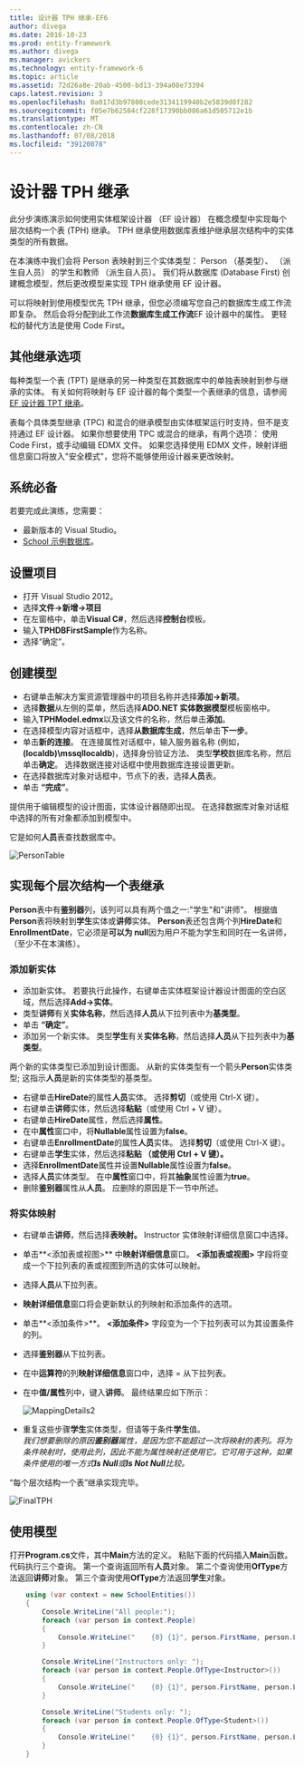 ```yaml
---
title: 设计器 TPH 继承-EF6
author: divega
ms.date: 2016-10-23
ms.prod: entity-framework
ms.author: divega
ms.manager: avickers
ms.technology: entity-framework-6
ms.topic: article
ms.assetid: 72d26a8e-20ab-4500-bd13-394a08e73394
caps.latest.revision: 3
ms.openlocfilehash: 0a017d3b97808cede3134119940b2e5839d0f282
ms.sourcegitcommit: f05e7b62584cf228f17390bb086a61d505712e1b
ms.translationtype: MT
ms.contentlocale: zh-CN
ms.lasthandoff: 07/08/2018
ms.locfileid: "39120078"
---
```

# <a name="designer-tph-inheritance"></a>设计器 TPH 继承
此分步演练演示如何使用实体框架设计器 （EF 设计器） 在概念模型中实现每个层次结构一个表 (TPH) 继承。 TPH 继承使用数据库表维护继承层次结构中的实体类型的所有数据。

在本演练中我们会将 Person 表映射到三个实体类型： Person （基类型）、 （派生自人员） 的学生和教师 （派生自人员）。 我们将从数据库 (Database First) 创建概念模型，然后更改模型来实现 TPH 继承使用 EF 设计器。

可以将映射到使用模型优先 TPH 继承，但您必须编写您自己的数据库生成工作流即复杂。 然后会将分配到此工作流**数据库生成工作流**EF 设计器中的属性。 更轻松的替代方法是使用 Code First。

## <a name="other-inheritance-options"></a>其他继承选项

每种类型一个表 (TPT) 是继承的另一种类型在其数据库中的单独表映射到参与继承的实体。  有关如何将映射与 EF 设计器的每个类型一个表继承的信息，请参阅[EF 设计器 TPT 继承](~/ef6/modeling/designer/inheritance/tpt.md)。

表每个具体类型继承 (TPC) 和混合的继承模型由实体框架运行时支持，但不是支持通过 EF 设计器。 如果你想要使用 TPC 或混合的继承，有两个选项： 使用 Code First，或手动编辑 EDMX 文件。 如果您选择使用 EDMX 文件，映射详细信息窗口将放入"安全模式"，您将不能够使用设计器来更改映射。

## <a name="prerequisites"></a>系统必备

若要完成此演练，您需要：

- 最新版本的 Visual Studio。
- [School 示例数据库](~/ef6/resources/school-database.md)。

## <a name="set-up-the-project"></a>设置项目

-   打开 Visual Studio 2012。
-   选择**文件-&gt;新增-&gt;项目**
-   在左窗格中，单击**Visual C\#**，然后选择**控制台**模板。
-   输入**TPHDBFirstSample**作为名称。
-   选择“确定”。

## <a name="create-a-model"></a>创建模型

-   右键单击解决方案资源管理器中的项目名称并选择**添加-&gt;新项**。
-   选择**数据**从左侧的菜单，然后选择**ADO.NET 实体数据模型**模板窗格中。
-   输入**TPHModel.edmx**以及该文件的名称，然后单击**添加**。
-   在选择模型内容对话框中，选择**从数据库生成**，然后单击**下一步**。
-   单击**新的连接**。
    在连接属性对话框中，输入服务器名称 (例如， **(localdb)\\mssqllocaldb**)，选择身份验证方法、 类型**学校**数据库名称，然后单击**确定**。
    选择数据连接对话框中使用数据库连接设置更新。
-   在选择数据库对象对话框中，节点下的表，选择**人员**表。
-   单击 **“完成”**。

提供用于编辑模型的设计图面，实体设计器随即出现。 在选择数据库对象对话框中选择的所有对象都添加到模型中。

它是如何**人员**表查找数据库中。

![PersonTable](~/ef6/media/persontable.png) 

## <a name="implement-table-per-hierarchy-inheritance"></a>实现每个层次结构一个表继承

**Person**表中有**鉴别器**列，该列可以具有两个值之一:"学生"和"讲师"。 根据值**Person**表将映射到**学生**实体或**讲师**实体。 **Person**表还包含两个列**HireDate**和**EnrollmentDate**，它必须是**可以为 null**因为用户不能为学生和同时在一名讲师，（至少不在本演练）。

### <a name="add-new-entities"></a>添加新实体

-   添加新实体。
    若要执行此操作，右键单击实体框架设计器设计图面的空白区域，然后选择**Add-&gt;实体**。
-   类型**讲师**有关**实体名称**，然后选择**人员**从下拉列表中为**基类型**。
-   单击 **“确定”**。
-   添加另一个新实体。 类型**学生**有关**实体名称**，然后选择**人员**从下拉列表中为**基类型**。

两个新的实体类型已添加到设计图面。 从新的实体类型有一个箭头**Person**实体类型; 这指示**人员**是新的实体类型的基类型。

-   右键单击**HireDate**的属性**人员**实体。 选择**剪切**（或使用 Ctrl-X 键）。
-   右键单击**讲师**实体，然后选择**粘贴**（或使用 Ctrl + V 键）。
-   右键单击**HireDate**属性，然后选择**属性**。
-   在中**属性**窗口中，将**Nullable**属性设置为**false**。
-   右键单击**EnrollmentDate**的属性**人员**实体。 选择**剪切**（或使用 Ctrl-X 键）。
-   右键单击**学生**实体，然后选择**粘贴 （或使用 Ctrl + V 键）。**
-   选择**EnrollmentDate**属性并设置**Nullable**属性设置为**false**。
-   选择**人员**实体类型。 在中**属性**窗口中，将其**抽象**属性设置为**true**。
-   删除**鉴别器**属性从**人员**。 应删除的原因是下一节中所述。

### <a name="map-the-entities"></a>将实体映射

-   右键单击**讲师**，然后选择**表映射。**
    Instructor 实体映射详细信息窗口中选择。
-   单击**&lt;添加表或视图&gt;** 中**映射详细信息**窗口。
    **&lt;添加表或视图&gt;** 字段将变成一个下拉列表的表或视图到所选的实体可以映射。
-   选择**人员**从下拉列表。
-   **映射详细信息**窗口将会更新默认的列映射和添加条件的选项。
-   单击**&lt;添加条件&gt;**。
    **&lt;添加条件&gt;** 字段变为一个下拉列表可以为其设置条件的列。
-   选择**鉴别器**从下拉列表。
-   在中**运算符**的列**映射详细信息**窗口中，选择 = 从下拉列表。
-   在中**值/属性**列中，键入**讲师**。 最终结果应如下所示：

    ![MappingDetails2](~/ef6/media/mappingdetails2.png)

-   重复这些步骤**学生**实体类型，但请等于条件**学生**值。  
    *我们想要删除的原因**鉴别器**属性，是因为您不能超过一次将映射的表列。将为条件映射时，使用此列，因此不能为属性映射还使用它。它可用于这种，如果条件使用的唯一方式**Is Null**或**Is Not Null**比较。*

“每个层次结构一个表”继承实现完毕。

![FinalTPH](~/ef6/media/finaltph.png)

## <a name="use-the-model"></a>使用模型

打开**Program.cs**文件，其中**Main**方法的定义。 粘贴下面的代码插入**Main**函数。 代码执行三个查询。 第一个查询返回所有**人员**对象。 第二个查询使用**OfType**方法返回**讲师**对象。 第三个查询使用**OfType**方法返回**学生**对象。

``` csharp
    using (var context = new SchoolEntities())
    {
        Console.WriteLine("All people:");
        foreach (var person in context.People)
        {
            Console.WriteLine("    {0} {1}", person.FirstName, person.LastName);
        }

        Console.WriteLine("Instructors only: ");
        foreach (var person in context.People.OfType<Instructor>())
        {
            Console.WriteLine("    {0} {1}", person.FirstName, person.LastName);
        }

        Console.WriteLine("Students only: ");
        foreach (var person in context.People.OfType<Student>())
        {
            Console.WriteLine("    {0} {1}", person.FirstName, person.LastName);
        }
    }
```
